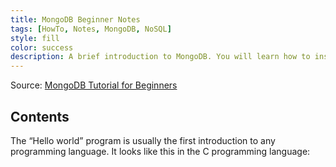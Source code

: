 ```yaml
---
title: MongoDB Beginner Notes
tags: [HowTo, Notes, MongoDB, NoSQL]
style: fill
color: success
description: A brief introduction to MongoDB. You will learn how to install it, create collections, query data.
---
```


Source: [MongoDB Tutorial for Beginners](https://www.youtube.com/watch?v=GtD93tVZDX4&list=PLS1QulWo1RIZtR6bncmSaH8fB81oRl6MP)

## Contents

The “Hello world” program is usually the first introduction to any programming language. It looks like this in the C programming language: